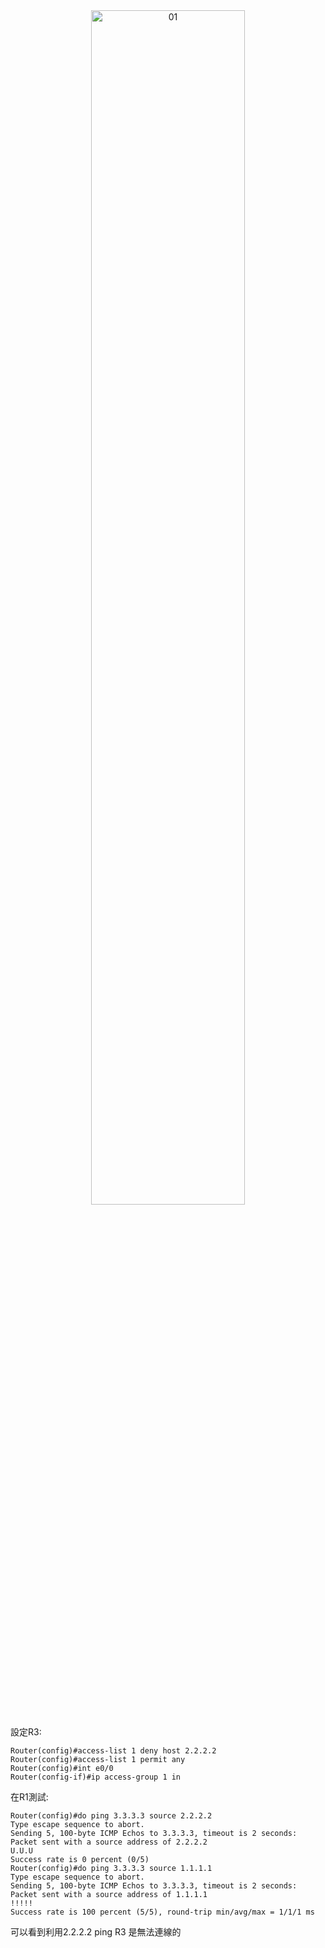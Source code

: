 
<div  align="center">    
 <img src="https://github.com/TKTim/EVE/blob/master/Pics/29.jpg" width = "70%" height = "70%" alt="01" align=center />
</div>


設定R3:

    Router(config)#access-list 1 deny host 2.2.2.2
    Router(config)#access-list 1 permit any
    Router(config)#int e0/0
    Router(config-if)#ip access-group 1 in

在R1測試:

    Router(config)#do ping 3.3.3.3 source 2.2.2.2
    Type escape sequence to abort.
    Sending 5, 100-byte ICMP Echos to 3.3.3.3, timeout is 2 seconds:
    Packet sent with a source address of 2.2.2.2
    U.U.U
    Success rate is 0 percent (0/5)
    Router(config)#do ping 3.3.3.3 source 1.1.1.1
    Type escape sequence to abort.
    Sending 5, 100-byte ICMP Echos to 3.3.3.3, timeout is 2 seconds:
    Packet sent with a source address of 1.1.1.1
    !!!!!
    Success rate is 100 percent (5/5), round-trip min/avg/max = 1/1/1 ms

可以看到利用2.2.2.2 ping R3 是無法連線的 

